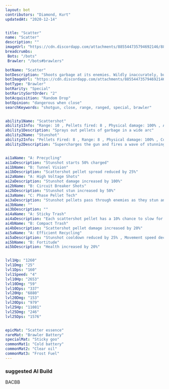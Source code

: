 ```yaml
---
layout: bot
contributors: "Diamond, Kurt"
updatedAt: "2020-12-14"


title: "Scatter"
name: "Scatter"
description: ""
imageUrl: "https://cdn.discordapp.com/attachments/885544735794692146/885548818374991872/scatter.png"
breadcrumbs:
 Bots: "/bots"
 Brawler: "/bots#brawlers"

botName: "Scatter"
botDescription: "Shoots garbage at its enemies. Wildly inaccurately, but hurts when it's up close."
botImageUrl: "https://cdn.discordapp.com/attachments/885544735794692146/885548818374991872/scatter.png"
botType: "Brawler"
botRarity: "Special"
botRaritySortOrder: "2"
botAcquisition: "Random Drop"
botOpinion: "dangerous when close"
searchKeywords: "shotgun, close, range, ranged, special, brawler"


ability1Name: "Scattershot"
ability1Info: "Range: 10 , Pellets fired: 8 , Physical damage: 100% , Attack speed: 1.25s"
ability1Description: "Sprays out pellets of garbage in a wide arc"
ability2Name: "Stunshot"
ability2Info: "Pellets Fired: 8 , Range: 8 , Physical damage: 100% , Cooldown: 8s , Stun duration: 1.6s"
ability2Description: "Supercharges the gun and fires a wave of stunning pellets"


ai1aName: "A: Precycling"
ai1aDescription: "Stunshot starts 50% charged"
ai1bName: "B: Tunnel Vision"
ai1bDescription: "Scattershot pellet spread reduced by 25%"
ai2aName: "A: High Voltage Shots"
ai2aDescription: "Stunshot damage increased by 100%"
ai2bName: "B: Circuit Breaker Shots"
ai2bDescription: "Stunshot stun increased by 50%"
ai3aName: "C: Phase Pellet Tech"
ai3aDescription: "Stunshot pellets pass through enemies as they stun and do damage"
ai3bName: ""
ai3bDescription: ""
ai4aName: "A: Sticky Trash"
ai4aDescription: "Each scattershot pellet has a 10% chance to slow for 2s"
ai4bName: "B: Compact Trash"
ai4bDescription: "Scattershot pellet damage increased by 20%"
ai5aName: "A: Efficient Recycling"
ai5aDescription: "Stunshot cooldown reduced by 25% , Movement speed decreased by 50%"
ai5bName: "B: Fortitude"
ai5bDescription: "Health increased by 20%"


lvl1Hp: "1260"
lvl1Dmg: "25"
lvl1Dps: "160"
lvl1Speed: "4"
lvl10Hp: "2653"
lvl10Dmg: "59"
lvl10Dps: "337"
lvl20Hp: "6880"
lvl20Dmg: "153"
lvl20Dps: "979"
lvl25Hp: "11081"
lvl25Dmg: "246"
lvl25Dps: "1576"


epicMat: "Scatter essence"
rareMat: "Brawler Battery"
specialMat: "Sticky goo"
commonMat1: "Cold battery"
commonMat2: "Clear oil"
commonMat3: "Frost Fuel"
---
```


### suggested AI Build
BACBB
